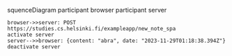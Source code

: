 squenceDiagram
    participant browser
    participant server

    browser->>server: POST https://studies.cs.helsinki.fi/exampleapp/new_note_spa 
    activate server
    server-->>browser: {content: "abra", date: "2023-11-29T01:18:38.394Z"}
    deactivate server

